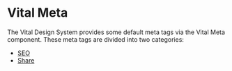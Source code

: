 # Vital Meta

The Vital Design System provides some default meta tags via the Vital Meta component. These meta
tags are divided into two categories:

- [SEO](./SEO)
- [Share](./Share)
